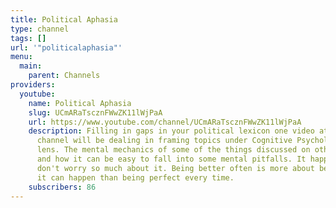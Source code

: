 ```yaml
---
title: Political Aphasia
type: channel
tags: []
url: '"politicalaphasia"'
menu:
  main:
    parent: Channels
providers:
  youtube:
    name: Political Aphasia
    slug: UCmARaTscznFWwZK11lWjPaA
    url: https://www.youtube.com/channel/UCmARaTscznFWwZK11lWjPaA
    description: Filling in gaps in your political lexicon one video at a time. This
      channel will be dealing in framing topics under Cognitive Psychology in a Leftist
      lens. The mental mechanics of some of the things discussed on other channels,
      and how it can be easy to fall into some mental pitfalls. It happens to everybody,
      don't worry so much about it. Being better often is more about being aware that
      it can happen than being perfect every time.
    subscribers: 86
---
```

